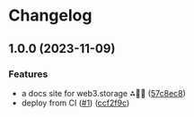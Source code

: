 # Changelog

## 1.0.0 (2023-11-09)


### Features

* a docs site for web3.storage ⁂🎷🐩 ([57c8ec8](https://github.com/web3-storage/docs/commit/57c8ec8c961928d6eb399e3e8899458688aad6c5))
* deploy from CI ([#1](https://github.com/web3-storage/docs/issues/1)) ([ccf2f9c](https://github.com/web3-storage/docs/commit/ccf2f9ceb361fb0bdd23e5a41a4faa1d8bffd2f8))
